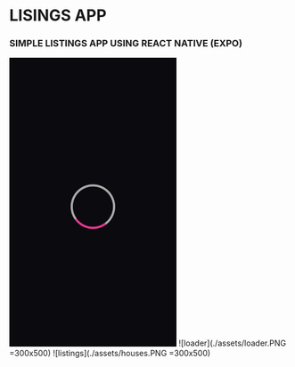 # LISINGS APP
### SIMPLE LISTINGS APP USING REACT NATIVE (EXPO)
<img src='./assets/loader.PNG' width="300px" />
![loader](./assets/loader.PNG =300x500)
![listings](./assets/houses.PNG =300x500)
